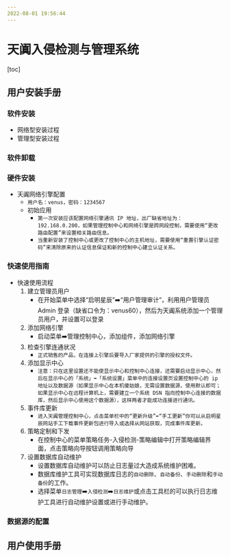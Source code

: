 ```yaml
---
2022-08-01 19:56:44
---
```


# 天阗入侵检测与管理系统

[toc]

## 用户安装手册
### 软件安装
- 网络型安装过程
- 管理型安装过程

### 软件卸载
### 硬件安装
- 天阗网络引擎配置
    - `用户名：venus，密码：1234567`
    - 初始应用
        - `第一次安装应该配置网络引擎通讯 IP 地址，出厂缺省地址为：192.168.0.200，如果管理控制中心和网络引擎是跨网段控制，需要使用“更改路由配置”来设置相关路由信息。`
        - `当重新安装了控制中心或更改了控制中心的主机地址，需要使用“重置引擎认证密码”来清除原来的认证信息保证和新的控制中心建立认证关系。`

### 快速使用指南
- 快速使用流程
    1. 建立管理员用户
        - 在开始菜单中选择“启明星辰”➡️“用户管理审计”，利用用户管理员 Admin 登录（缺省口令为：venus60），然后为天阗系统添加一个管理员用户，并设置可以登录
    2. 添加网络引擎
        - 启动菜单➡️管理控制中心，添加组件，添加网络引擎
    3. 检查引擎连通状况
        - `正式销售的产品，在连接上引擎后要导入厂家提供的引擎的授权文件。`
    4. 添加显示中心
        - `注意：只在这里设置还不能使显示中心和控制中心连接，还需要启动显示中心，然后在显示中心的「系统」➡️「系统设置」菜单中的连接设置页设置控制中心的 ip 地址以及数据源（如果显示中心在本机傻姑娘，无需设置数据源，使用默认即可；如果显示中心在远程计算机上，需要建立一个系统 DSN 指向控制中心连接的数据库，然后显示中心使用这个数据源），这样两者才能成功连接进行通讯。`
    5. 事件库更新
        - `进入天阗管理控制中心，点击菜单栏中的“更新升级”➡️“手工更新”你可以从启明星辰网站手工下载事件更新包进行导入或选择从网站获取，完成事件库更新。`
    6. 策略定制和下发
        - 在控制中心的菜单策略任务-入侵检测-策略编辑中打开策略编辑界面，点击策略向导按钮调用策略向导
    7. 设置数据库自动维护
        - 设置数据库自动维护可以防止日志量过大造成系统维护困难。
        - 数据库维护工具可实现数据库日志的`自动删除`、`自动备份`、`手动删除`和`手动备份`的工作。
        - 选择菜单`日志管理`➡️`入侵检测`➡️`日志维护`或点击工具栏的可以执行日志维护工具进行自动维护设置或进行手动维护。
    
### 数据源的配置

## 用户使用手册


